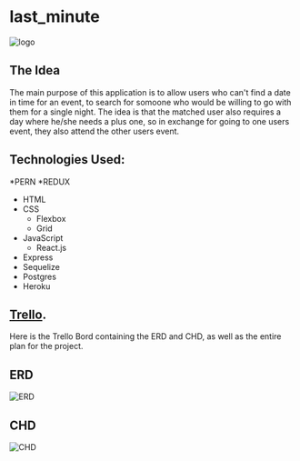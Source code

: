 # last_minute

![logo](https://uniim1.shutterfly.com/render/00-MYObA9_qGTLbUvWfy090B4qqNvdh7monO3KLvLrmGrG1quResnK6UpvqOJ2kG93R5cYdfB3jRoL_VZILaXEufg?cn=THISLIFE&res=large&ts=1651737542)


## The Idea
The main purpose of this application is to allow users who can't find a date in time for an event, to search for somoone who would be willing to go with them for a single night. The idea is that the matched user also requires a day where he/she needs a plus one, so in exchange for going to one users event, they also attend the other users event. 


## Technologies Used: 
*PERN 
*REDUX
* HTML
 * CSS
    * Flexbox
    * Grid
* JavaScript
   * React.js
 * Express
 * Sequelize
 * Postgres
 * Heroku

## [Trello](https://trello.com/invite/b/wZvpiyJd/d5abc2f41af680ce3c3152b85a76ba16/last-minute).
Here is the Trello Bord containing the ERD and CHD, as well as the entire plan for the project.

## ERD
  ![ERD](https://trello.com/1/cards/62737d0123533001a0c31a10/attachments/62737d613d374281639c245d/previews/62737d623d374281639c2470/download/Screen_Shot_2022-05-05_at_12.31.11_AM.png)


## CHD
![CHD](https://trello.com/1/cards/62737fd4f6c8ed28916ba8cb/attachments/62737fe2c9328539c67ad2b2/previews/62737fe2c9328539c67ad2fa/download/Screen_Shot_2022-05-05_at_12.41.53_AM.png)
